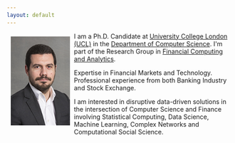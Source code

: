 ```yaml
---
layout: default
---
```


<img style="width=305px;height=435px;float:left;padding:9px;"
src="/image/p2.jpg" alt="profile picture" width="133" height="200">


I am a Ph.D. Candidate at [University College London (UCL)](http://www.ucl.ac.uk/) in the
[Department of Computer Science](http://www.cs.ucl.ac.uk/). I'm part of the Research Group in [Financial Computing and Analytics](http://fincomp.cs.ucl.ac.uk/).  

Expertise in Financial Markets and Technology. Professional experience from both Banking Industry and Stock Exchange.

I am interested in disruptive data-driven solutions in the intersection of Computer Science and Finance involving Statistical Computing, Data Science, Machine Learning, Complex Networks and Computational Social Science.




